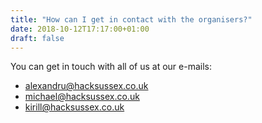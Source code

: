 ```yaml
---
title: "How can I get in contact with the organisers?"
date: 2018-10-12T17:17:00+01:00
draft: false
---
```


You can get in touch with all of us at our e-mails:

- [alexandru@hacksussex.co.uk](mailto:alexandru@hacksussex.co.uk)
- [michael@hacksussex.co.uk](mailto:michael@hacksussex.co.uk)
- [kirill@hacksussex.co.uk](mailto:kirill@hacksussex.co.uk)



